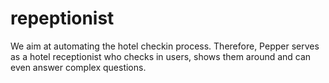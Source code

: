 # repeptionist
We aim at automating the hotel checkin process. Therefore, Pepper serves as a hotel receptionist who checks in users, shows them around and can even answer complex questions. 
